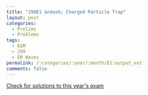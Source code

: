 ```yaml
---
title: "J99E1 &ndash; Charged Particle Trap"
layout: post
categories:
  - Prelims
  - Problems
tags:
  - E&M
  - J99
  - EM Waves
permalink: /:categories/:year/:month/E1:output_ext
comments: false
---
```

<object data="1999J1E.pdf" type="application/pdf" width="100%" height="500"></object>
<div class="message"><a href='https://princetonprelim.com/prelim/2/'>Check for solutions to this year's exam</a></div>